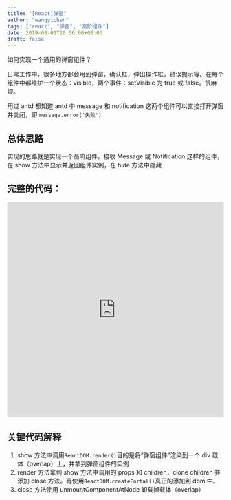 ```yaml
---
title: "[React]弹窗"
author: "wangyichen"
tags: ["react", "弹窗", "高阶组件"]
date: 2019-08-01T20:56:06+08:00
draft: false
---
```


如何实现一个通用的弹窗组件？

<!--more-->

日常工作中，很多地方都会用到弹窗，确认框，弹出操作框，错误提示等。在每个组件中都维护一个状态：visible，两个事件：setVisible 为 true 或 false。很麻烦。

用过 antd 都知道 antd 中 message 和 notification 这两个组件可以直接打开弹窗并关闭，即 `message.error('失败')`

## 总体思路

实现的思路就是实现一个高阶组件，接收 Message 或 Notification 这样的组件，在 show 方法中显示并返回组件实例，在 hide 方法中隐藏

## 完整的代码：

<iframe src="https://codesandbox.io/embed/danchuang-lhy50?fontsize=14" title="弹窗" allow="geolocation; microphone; camera; midi; vr; accelerometer; gyroscope; payment; ambient-light-sensor; encrypted-media" style="width:100%; height:500px; border:0; border-radius: 4px; overflow:hidden;" sandbox="allow-modals allow-forms allow-popups allow-scripts allow-same-origin"></iframe>

## 关键代码解释

1. show 方法中调用`ReactDOM.render()`目的是将“弹窗组件”渲染到一个 div 载体（overlap）上，并拿到弹窗组件的实例
2. render 方法拿到 show 方法中调用的 props 和 children，clone children 并添加 close 方法。再使用`ReactDOM.createPortal()`真正的添加到 dom 中。
3. close 方法使用 unmountComponentAtNode 卸载掉载体（overlap）
